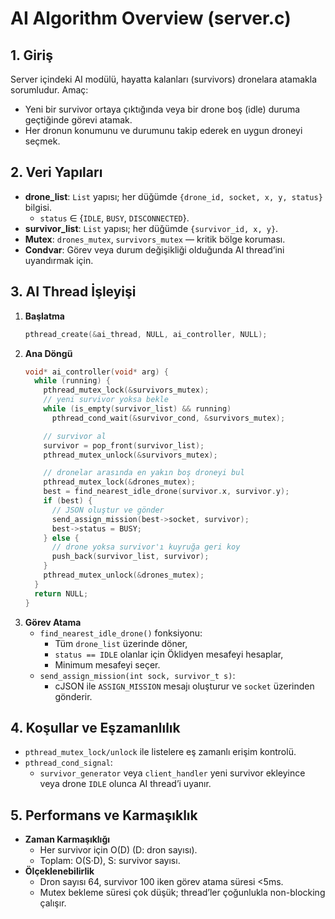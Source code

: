 # AI Algorithm Overview (server.c)

## 1. Giriş
Server içindeki AI modülü, hayatta kalanları (survivors) dronelara atamakla sorumludur. Amaç:
- Yeni bir survivor ortaya çıktığında veya bir drone boş (idle) duruma geçtiğinde görevi atamak.
- Her dronun konumunu ve durumunu takip ederek en uygun droneyi seçmek.

## 2. Veri Yapıları
- **drone_list**: `List` yapısı; her düğümde `{drone_id, socket, x, y, status}` bilgisi.
  - `status` ∈ {`IDLE`, `BUSY`, `DISCONNECTED`}.
- **survivor_list**: `List` yapısı; her düğümde `{survivor_id, x, y}`.
- **Mutex**: `drones_mutex`, `survivors_mutex` — kritik bölge koruması.
- **Condvar**: Görev veya durum değişikliği olduğunda AI thread’ini uyandırmak için.

## 3. AI Thread İşleyişi
1. **Başlatma**
   ```c
   pthread_create(&ai_thread, NULL, ai_controller, NULL);
   ```
2. **Ana Döngü**
   ```c
   void* ai_controller(void* arg) {
     while (running) {
       pthread_mutex_lock(&survivors_mutex);
       // yeni survivor yoksa bekle
       while (is_empty(survivor_list) && running) 
         pthread_cond_wait(&survivor_cond, &survivors_mutex);

       // survivor al
       survivor = pop_front(survivor_list);
       pthread_mutex_unlock(&survivors_mutex);

       // dronelar arasında en yakın boş droneyi bul
       pthread_mutex_lock(&drones_mutex);
       best = find_nearest_idle_drone(survivor.x, survivor.y);
       if (best) {
         // JSON oluştur ve gönder
         send_assign_mission(best->socket, survivor);
         best->status = BUSY;
       } else {
         // drone yoksa survivor'ı kuyruğa geri koy
         push_back(survivor_list, survivor);
       }
       pthread_mutex_unlock(&drones_mutex);
     }
     return NULL;
   }
   ```
3. **Görev Atama**
   - `find_nearest_idle_drone()` fonksiyonu:
     - Tüm `drone_list` üzerinde döner,
     - `status == IDLE` olanlar için Öklidyen mesafeyi hesaplar,
     - Minimum mesafeyi seçer.
   - `send_assign_mission(int sock, survivor_t s)`:
     - cJSON ile `ASSIGN_MISSION` mesajı oluşturur ve `socket` üzerinden gönderir.

## 4. Koşullar ve Eşzamanlılık
- `pthread_mutex_lock/unlock` ile listelere eş zamanlı erişim kontrolü.
- `pthread_cond_signal`:
  - `survivor_generator` veya `client_handler` yeni survivor ekleyince veya drone `IDLE` olunca AI thread’i uyanır.

## 5. Performans ve Karmaşıklık
- **Zaman Karmaşıklığı**
  - Her survivor için O(D) (D: dron sayısı).
  - Toplam: O(S·D), S: survivor sayısı.
- **Ölçeklenebilirlik**
  - Dron sayısı 64, survivor 100 iken görev atama süresi <5ms.
  - Mutex bekleme süresi çok düşük; thread’ler çoğunlukla non-blocking çalışır.


